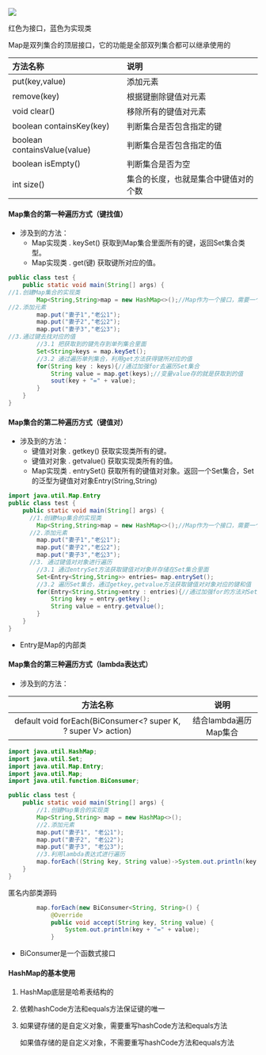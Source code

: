 ![](C:\gitcode\the-notes-of-itheima\Image\Map.png)

红色为接口，蓝色为实现类

Map是双列集合的顶层接口，它的功能是全部双列集合都可以继承使用的

| 方法名称                     | 说明                                 |
| :--------------------------- | :----------------------------------- |
| put(key,value)               | 添加元素                             |
| remove(key)                  | 根据键删除键值对元素                 |
| void clear()                 | 移除所有的键值对元素                 |
| boolean containsKey(key)     | 判断集合是否包含指定的键             |
| boolean containsValue(value) | 判断集合是否包含指定的值             |
| boolean isEmpty()            | 判断集合是否为空                     |
| int size()                   | 集合的长度，也就是集合中键值对的个数 |



#### Map集合的第一种遍历方式（键找值）

+ 涉及到的方法：
  + Map实现类 . keySet() 获取到Map集合里面所有的键，返回Set集合类型。
  + Map实现类 . get(键) 获取键所对应的值。

```java
public class test {
    public static void main(String[] args) {
//1.创建Map集合的实现类
        Map<String,String>map = new HashMap<>();//Map作为一个接口，需要一个实现类，HashMap就是Map的实现类
//2.添加元素
        map.put("妻子1","老公1");
        map.put("妻子2","老公2");
        map.put("妻子3","老公3");
//3.通过键去找对应的值
        //3.1 把获取到的键先存到单列集合里面
        Set<String>keys = map.keySet();
        //3.2 通过遍历单列集合，利用get方法获得键所对应的值
        for(String key : keys){//通过加强for去遍历Set集合
            String value = map.get(keys);//变量value存的就是获取到的值
            sout(key + "=" + value);
        }
    }
}
```

#### Map集合的第二种遍历方式（键值对）

+ 涉及到的方法：
  + 键值对对象 . getkey() 获取实现类所有的键。
  + 键值对对象 . getvalue() 获取实现类所有的值。
  + Map实现类 . entrySet() 获取所有的键值对对象。返回一个Set集合，Set的泛型为键值对对象Entry(String,String)

```java
import java.util.Map.Entry
public class test {
    public static void main(String[] args) {
      //1.创建Map集合的实现类
        Map<String,String>map = new HashMap<>();//Map作为一个接口，需要一个实现类，HashMap就是Map的实现类
      //2.添加元素
        map.put("妻子1","老公1");
        map.put("妻子2","老公2");
        map.put("妻子3","老公3");
      //3. 通过键值对对象进行遍历
        //3.1 通过entrySet方法获取键值对对象并存储在Set集合里面
        Set<Entry<String,String>> entries= map.entrySet();
        //3.2 遍历Set集合，通过getkey,getvalue方法获取键值对对象对应的键和值
        for(Entry<String,String>entry : entries){//通过加强for的方法对Set集合进行遍历，变量entry表示获取的键值对对象
            String key = entry.getkey();
            String value = entry.getvalue();
        }    
    }
}
```

+ Entry是Map的内部类

#### Map集合的第三种遍历方式（lambda表达式）

+ 涉及到的方法：

|                           方法名称                           |         说明          |
| :----------------------------------------------------------: | :-------------------: |
| default void forEach(BiConsumer<? super K, ? super V> action) | 结合lambda遍历Map集合 |

  

```java
import java.util.HashMap;
import java.util.Set;
import java.util.Map.Entry;
import java.util.Map;
import java.util.function.BiConsumer;

public class test {
    public static void main(String[] args) {
        //1.创建Map集合的实现类
        Map<String,String> map = new HashMap<>();
        //2.添加元素
        map.put("妻子1", "老公1");
        map.put("妻子2", "老公2");
        map.put("妻子3", "老公3");
        //3.利用lambda表达式进行遍历
        map.forEach((String key, String value)->System.out.println(key + "=" + value));
    }
}
```

匿名内部类源码

```java
        map.forEach(new BiConsumer<String, String>() {
            @Override
            public void accept(String key, String value) {
                System.out.println(key + "=" + value);
            }
```
+ BiConsumer是一个函数式接口

#### HashMap的基本使用

1. HashMap底层是哈希表结构的

2. 依赖hashCode方法和equals方法保证键的唯一

3. 如果键存储的是自定义对象，需要重写hashCode方法和equals方法

   如果值存储的是自定义对象，不需要重写hashCode方法和equals方法
